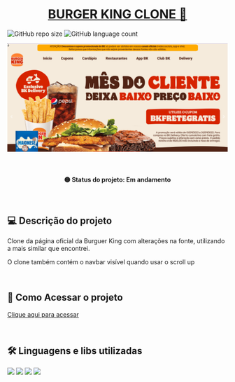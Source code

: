 <h1 align="center"><a href="#" alt="site clone do burger king"> BURGER KING CLONE 🍔  </a></h1>

![GitHub repo size](https://img.shields.io/github/repo-size/anafts/Burger-King-clone?style=for-the-badge)
![GitHub language count](https://img.shields.io/github/languages/count/anafts/Burger-King-clone?style=for-the-badge)

![preview](./.github/preview.png)

<br><h4 align="center"> 🟡 Status do projeto: Em andamento  </h4> <br>

## 💻 Descrição do projeto 
 Clone da página oficial da Burguer King com alterações na fonte, utilizando a mais similar que encontrei. 

 O clone também contém o navbar visível quando usar o scroll up
 
 <br>

## 🚀 Como Acessar o projeto
[Clique aqui para acessar](https://anafts.github.io/Burger-King-clone)

<br>


## 🛠️ Linguagens e libs utilizadas

<img src="https://img.shields.io/badge/HTML5-E34F26?style=for-the-badge&logo=html5&logoColor=white">
<img src="https://img.shields.io/badge/CSS3-1572B6?style=for-the-badge&logo=css3&logoColor=white">
<img src="https://img.shields.io/badge/JavaScript-F7DF1E?style=for-the-badge&logo=javascript&logoColor=black">
<img src="https://img.shields.io/badge/Bootstrap-563D7C?style=for-the-badge&logo=bootstrap&logoColor=white">





